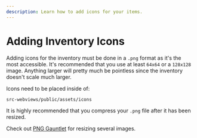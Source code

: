 ```yaml
---
description: Learn how to add icons for your items.
---
```


# Adding Inventory Icons

Adding icons for the inventory must be done in a `.png` format as it's the most accessible. It's recommended that you use at least `64x64` or a `128x128` image. Anything larger will pretty much be pointless since the inventory doesn't scale much larger.

Icons need to be placed inside of:

```
src-webviews/public/assets/icons
```

It is highly recommended that you compress your `.png` file after it has been resized.

Check out [PNG Gauntlet](https://pnggauntlet.com/) for resizing several images.